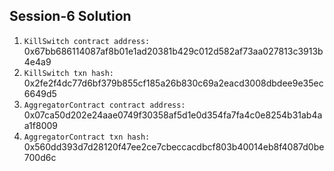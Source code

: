 ## Session-6 Solution

1. `KillSwitch contract address:` 0x67bb686114087af8b01e1ad20381b429c012d582af73aa027813c3913b4e4a9
2. `KillSwitch txn hash:` 0x2fe2f4dc77d6bf379b855cf185a26b830c69a2eacd3008dbdee9e35ec6649d5
3. `AggregatorContract contract address:` 0x07ca50d202e24aae0749f30358af5d1e0d354fa7fa4c0e8254b31ab4aa1f8009
4. `AggregatorContract txn hash:` 0x560dd393d7d28120f47ee2ce7cbeccacdbcf803b40014eb8f4087d0be700d6c
